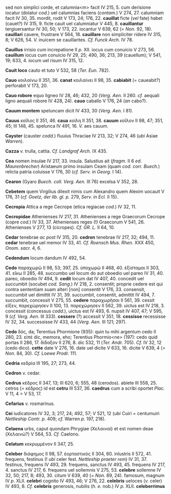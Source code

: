 sed non simplici corde, et calumnia\<m\> facit IV 215, 5. cum derisione
iocatur (dolatur *cod.*) uel calumnias faciens (*con­tam.*) V 274, 27.
calumniam facit IV 30, 35. mordit, rodit V 173, 24; 176, 22.
**cauillat** ficte (*vel* fate) habet (cauet?) IV 315, 9. ficte cauit
uel calumniatur V 445, 8. **cauillantur** tergiuersantur IV 30, 50; V
173, 22. iocantur V 639, 62 (= *Non.* 92, 18). **cauillari** cauere,
frustrare V 564, 18. **cauillare** non simpliciter ridere IV 315, 8; V
626, 54. *V.* inuicem se cauillantes. *Cf. Funck Arch.* IV 78.

**Cauillus** irrisio cum increpatione II *p.* XII. iocus cum conuicio V
273, 56. **cauillum** iocus cum conuicio IV 29, 25; 490, 36; 213, 39
(cauellum); V 541, 19; 633, 4. iocum uel risum IV 315, 12.

**Cauit loco** cauto et tuto V 532, 58 (*Ter. Eun.* 782).

**Cauo** κοιλαίνω II 351, 36. **canat** κοιλαίνει II 98, 35.
**cabiabit** (= caueabit?) perforabit V 173, 20.

**Cauo robore** equo ligneo IV 28, 46; 432, 20 (*Verg. Aen.* II 260.
*cf.* aequali ligno aequali robore IV 428, 24). **cauo** caballo V 176,
24 (*an* cabo?).

**Cauum montem** speluncam dicit IV 433, 30 (*Verg. Aen.* I 81).

**Cauus** κοῖλος II 351, 46. **caua** κοίλη II 351, 38. **cauum** κοῖλον
II 98, 47; 351, 45; III 148, 45. spelunca IV 491, 16. *V.* aes cauum.

**Cayster** (causter *codd.*) fluuius Thraciae IV 213, 32; V 274, 46
(*ubi* Asiae *Warren*).

**Cazza** *v.* trulla, cattia. *Cf. Landgraf Arch.* IX 435.

**Cea** nomen insulae IV 217, 33. insula. Salustius ait (*fragm.* II 6
*ed. Maurenbrecher*) Aristaeum primo insulam Ceam (quam *cod. corr.
Buech.*) relicta patria coluisse V 176, 30 (*cf. Serv. in Georg.* I 14).

**Cearon** (Gyaro *Buech. coll. Verg. Aen.* III 76) excelsa V 352, 28.

**Cebetem** quem Virgilius dilexit nimis cum Alexandro quem Alexim
uocauit V 176, 31 (*cf. Goetz, der lib. gl. p.* 279, *Serv. in Ecl.*
II 15).

**Cecropia** Attica a rege Cecrope (etica regiacae *cod.*) IV 32, 11.

**Cecropidae** Athenienses IV 217, 31. Athenienses a rege Graecorum
Cecrope (copre *cod.*) IV 33, 37. Athenienses reges (!) Graecorum V 541,
26. Athenienses V 277, 13 (cicropes). *Cf. GR. L.* II 64, 10.

**Cedar** tenebrae *ac post* IV 315, 20. **cedron** tenebrae IV 217, 32;
494, 11. **cedar** tenebrae uel memor IV 33, 41. *Cf. Roensch Mus.
Rhen.* XXX 450, *Onom. sacr.* 4, 6.

**Cedendum** locum dandum IV 492, 54.

**Cedo** παραχωρῶ II 98, 53; 397, 25. ὑποχωρῶ II 468, 40. ἐξίσταμαι II
303, 41. εἴκω II 285, 48. succumbo uel locum do aut oboedio uel pareo IV
31, 40. pareo, oboedio IV 494, 9. **cedit** locum dat IV 407, 40.
concedit uel succumbit (socubet *cod. Sang.*) IV 218, 2. consentit;
proprie cedere est qui contra sententiam suam alteri [non] consentit V
176, 33. consensit, succumbit uel dimittit IV 31, 39. succumbit,
consentit, admittit IV 494, 7. succumbit, concessit V 275, 55.
**cedere** παραχωρῆσαι II 561, 39. cessit εἴξεν, παρεχώρησεν II 100, 13.
παρεχώρησεν II 562, 39. uictus est IV 218, 3. concessit (concessus
*codd.*), uictus est IV 493, 6. nupsit IV 407, 47; V 595, 9 (*cf.
Verg. Aen.* III 333). **cessere** (?) accessit V 351, 18. **cessisse**
recessisse IV 32, 34. successisse IV 433, 44 (*Verg. Aen.* III 121;
297).

**Cedo** δός, da; Terentius Phormione (935): quin tu mihi argentum cedo
II 280, 23. εἰπέ dic, memora, eho; Terentius Phormio\<ne\> (197): cedo
quid portas II 286, 17. δίδαξον II 276, 8. dic 532, 11 (*Ter. Andr.*
705). *Cf.* IV 32, 12 (cedo dico). **cette** date V 276, 16. date uel
dicite V 633, 16. dicite V 639, 4 (*= Non.* 84, 30). *Cf. Loewe Prodr.*
111.

**Cedria** κεδρία III 195, 27; 273, 44.

**Cedron** *v.* cedar.

**Cedrus** κέδρος II 347, 13; III 620, 6; 555, 48 (cerodos). abiete III
558, 25. cetros (= κέδρος) id est **cetru** III 537, 36. **caedrus** cum
a scribi oportet *Plac.* V 11, 4 = V 53, 17.

**Cefarius** *v.* rosmarinus.

**Cei** iudicatores IV 32, 3; 217, 24; 492, 57; V 521, 12 (*ubi* Cuiri =
centumuiri *Nettleship Contr. p.* 409; *cf.* Warren *p.* 197, 218).

**Celaena** urbs, caput quondam Phrygiae (Χελαιναί) et est nomen deae
(Χελαινώ?) V 564, 53. *Cf.* Caelono.

**Celatum** κεκρυμμένον II 347, 25.

**Celeber** διάφημος II 98, 57. ἑορταστικός II 304, 60. inlustris II
572, 41. frequens, festinus (! *ubi* celer fest. *Nett­leship praeter
rem*) IV 31, 37. festinus, frequens IV 493, 29. frequens, sanctus IV
493, 45. frequens IV 217, 4. sanctus IV 217, 6. frequens uel sollemnis V
275, 53. **celebre** sollemne IV 32, 50; 217, 8; 493, 30. citum V 639,
40 (*= Non.* 89, 24). famosum, magnum IV *p.* XLII. **celebri** cognito
IV 493, 46; V 276, 22. **celebris** ueloces (*v.* celer) IV 493, 8.
*Cf.* **celebris** generosis, nubilis (*h. e.* nob.) IV *p.* XLII.
**celeberrimus**
